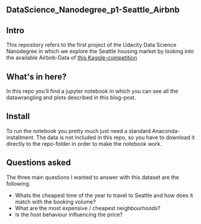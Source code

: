 ## DataScience_Nanodegree_p1-Seattle_Airbnb

## Intro
This repository refers to the first project of the Udacity Data Science Nanodegree in which we explore the Seattle housing market by looking into the available Airbnb-Data of [this Kaggle-competition](https://www.kaggle.com/airbnb/seattle/data)

## What's in here?
In this repo you'll find a jupyter notebook in which you can see all the datawrangling and plots described in this blog-post. 

## Install
To run the notebook you pretty much just need a standard Anaconda-installment. The data is not included in this repo, so you have to download it directly to the repo-folder in order to make the notebook work.

## Questions asked
The three main questions I wanted to answer with this dataset are the following.

 - Whats the cheapest time of the year to travel to Seattle and how does it match with the booking volume?
 - What are the most expensive / cheapest neighbourhoods?
 - Is the host behaviour influencing the price?